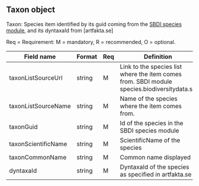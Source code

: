 ## Taxon object

Taxon: Species item identified by its guid coming from the [SBDI species module](species.biodiversitydata.se), and its dyntaxaId from [artfakta.se]

Req = Requirement: M = mandatory, R = recommended, O = optional.

| Field name | Format | Req | Definition | Example | Reference |
| ---------- | ------ | --- | ---------- | ------- | --------- |
| taxonListSourceUrl | string | M | Link to the species list where the item comes from. SBDI module species.biodiversitydata.se  | https://collections.biodiversitydata.se/public/show/7ddf754f-d193-4cc9-b351-99906754a03b | [Species API](https://species.biodiversitydata.se/ws/openapi#/Search)
| taxonListSourceName | string | M | Name of the species where the item comes from. | "GBIF Backbone Taxonomy" |
| taxonGuid | string | M | Id of the species in the SBDI species module | 2481831 |
| taxonScientificName | string | M | ScientificName of the species | Great snipe |
| taxonCommonName | string | M | Common name displayed | Great snipe |
| dyntaxaId | string | M | DyntaxaId of the species as specified in artfakta.se | 100061 |
